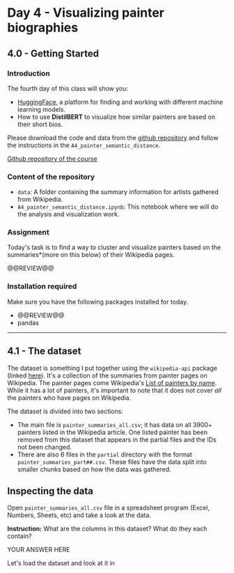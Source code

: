# Day 4 - Visualizing painter biographies

## 4.0 - Getting Started

### Introduction

The fourth day of this class will show you:

- [HuggingFace](https://huggingface.co/), a platform for finding and working with different machine learning models.
- How to use **DistilBERT** to visualize how similar painters are based on their short bios.

Please download the code and data from the [github repository](https://github.com/aica-wavelab/aica-assignments) and follow the instructions in the `A4_painter_semantic_distance`.

[Github repository of the course](https://github.com/aica-wavelab/aica-assignments)

### Content of the repository

- `data`: A folder containing the summary information for artists gathered from Wikipedia.
- `A4_painter_semantic_distance.ipynb`: This notebook where we will do the analysis and visualization work.

### Assignment

Today's task is to find a way to cluster and visualize painters based on the summaries\*(more on this below) of their Wikipedia pages.

@@REVIEW@@

### Installation required

Make sure you have the following packages installed for today.

- @@REVIEW@@
- pandas

---

## 4.1 - The dataset

The dataset is something I put together using the `wikipedia-api` package (linked [here](https://pypi.org/project/Wikipedia-API/)). It's a collection of the summaries from painter pages on Wikipedia. The painter pages come Wikipedia's [List of painters by name](https://en.wikipedia.org/wiki/List_of_painters_by_name). While it has a lot of painters, it's important to note that it does not cover _all_ the painters who have pages on Wikipedia.

The dataset is divided into two sections:

- The main file is `painter_summaries_all.csv`; it has data on all 3900+ painters listed in the Wikipedia article. One listed painter has been removed from this dataset that appears in the partial files and the IDs not been changed.
- There are also 6 files in the `partial` directory with the format `painter_summaries_part##.csv`. These files have the data split into smaller chunks based on how the data was gathered.

## Inspecting the data

Open `painter_summaries_all.csv` file in a spreadsheet program (Excel, Numbers, Sheets, etc) and take a look at the data.

<div class="alert alert-info">
<b>Instruction:</b> What are the columns in this dataset? What do they each contain?
</div>

YOUR ANSWER HERE

Let's load the dataset and look at it in
